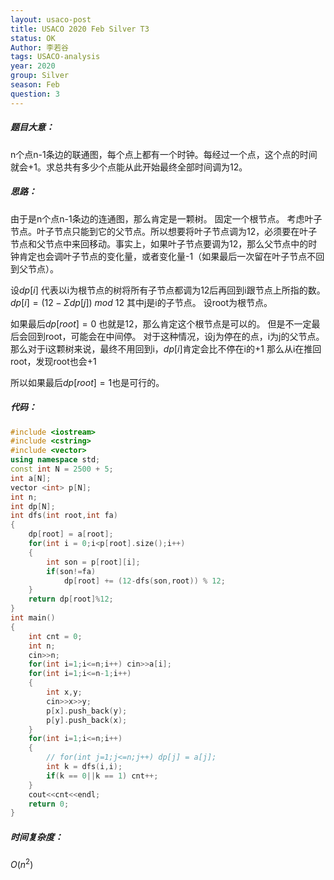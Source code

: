 ```yaml
---
layout: usaco-post
title: USACO 2020 Feb Silver T3
status: OK
Author: 李若谷
tags: USACO-analysis
year: 2020
group: Silver
season: Feb
question: 3
---
```

##### 题目大意：
n个点n-1条边的联通图，每个点上都有一个时钟。每经过一个点，这个点的时间就会+1。求总共有多少个点能从此开始最终全部时间调为12。
##### 思路：
由于是n个点n-1条边的连通图，那么肯定是一颗树。
固定一个根节点。
考虑叶子节点。叶子节点只能到它的父节点。所以想要将叶子节点调为12，必须要在叶子节点和父节点中来回移动。事实上，如果叶子节点要调为12，那么父节点中的时钟肯定也会调叶子节点的变化量，或者变化量-1（如果最后一次留在叶子节点不回到父节点）。

设$dp[i]$ 代表以i为根节点的树将所有子节点都调为12后再回到i跟节点上所指的数。
$dp[i]  = (12-\Sigma dp[j])$ $mod$ $12$
其中j是i的子节点。
 设root为根节点。
 
 如果最后$dp[root] = 0$ 也就是12，那么肯定这个根节点是可以的。
 但是不一定最后会回到root，可能会在中间停。
 对于这种情况，设j为停在的点，i为j的父节点。
 那么对于i这颗树来说，最终不用回到i，$dp[i]$肯定会比不停在i的+1
 那么从i在推回root，发现root也会+1
 
 所以如果最后$dp[root] = 1$也是可行的。
##### 代码：
 
```cpp
#include <iostream>
#include <cstring>
#include <vector>
using namespace std;
const int N = 2500 + 5;
int a[N];
vector <int> p[N];
int n;
int dp[N];
int dfs(int root,int fa)
{
	dp[root] = a[root];
	for(int i = 0;i<p[root].size();i++)
	{
		int son = p[root][i];
		if(son!=fa)
			dp[root] += (12-dfs(son,root)) % 12;
	}
	return dp[root]%12;
}
int main()
{
	int cnt = 0;
	int n;
	cin>>n;
	for(int i=1;i<=n;i++) cin>>a[i];
	for(int i=1;i<=n-1;i++)
	{
		int x,y;
		cin>>x>>y;
		p[x].push_back(y);
		p[y].push_back(x);
	}
	for(int i=1;i<=n;i++)
	{
		// for(int j=1;j<=n;j++) dp[j] = a[j];
		int k = dfs(i,i);
		if(k == 0||k == 1) cnt++;
	}
	cout<<cnt<<endl;
	return 0;
}
```
 
##### 时间复杂度：
 $O(n^2)$
